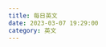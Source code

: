 ```yaml
---
title: 每日英文
date: 2023-03-07 19:29:00
category: 英文
---
```


<!-- markdownlint-disable MD033 -->

<div class="catalog-display-container">
  <AutoCatalog base='/english/everyday/' />
</div>

<!-- markdownlint-enable MD033 -->
